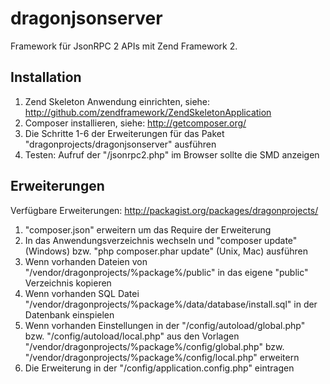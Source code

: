 dragonjsonserver
================

Framework für JsonRPC 2 APIs mit Zend Framework 2.

## Installation

1. Zend Skeleton Anwendung einrichten, siehe: http://github.com/zendframework/ZendSkeletonApplication
2. Composer installieren, siehe: http://getcomposer.org/
3. Die Schritte 1-6 der Erweiterungen für das Paket "dragonprojects/dragonjsonserver" ausführen
4. Testen: Aufruf der "/jsonrpc2.php" im Browser sollte die SMD anzeigen

## Erweiterungen
Verfügbare Erweiterungen: http://packagist.org/packages/dragonprojects/

1. "composer.json" erweitern um das Require der Erweiterung
2. In das Anwendungsverzeichnis wechseln und "composer update" (Windows) bzw. "php composer.phar update" (Unix, Mac) ausführen
3. Wenn vorhanden Dateien von "/vendor/dragonprojects/%package%/public" in das eigene "public" Verzeichnis kopieren
4. Wenn vorhanden SQL Datei "/vendor/dragonprojects/%package%/data/database/install.sql" in der Datenbank einspielen
5. Wenn vorhanden Einstellungen in der "/config/autoload/global.php" bzw. "/config/autoload/local.php" aus den Vorlagen "/vendor/dragonprojects/%package%/config/global.php" bzw. "/vendor/dragonprojects/%package%/config/local.php" erweitern
6. Die Erweiterung in der "/config/application.config.php" eintragen
